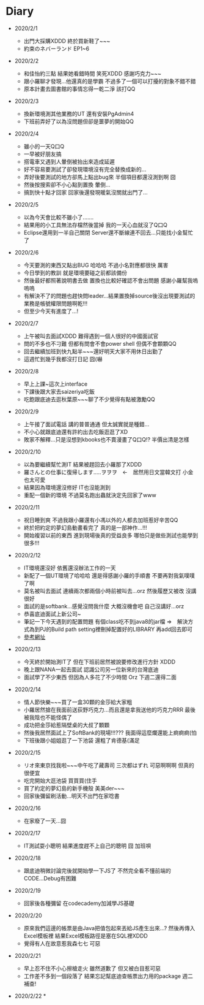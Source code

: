 # Diary

* 2020/2/1
  * 出門大採購XDDD 終於買新鞋了~~~
  * 約束のネバーランド EP1~6
  
* 2020/2/2
  * 和佳怡約三點 結果她看錯時間 笑死XDDD 感謝巧克力~~~
  * 跟小羅聊才發現...他還真的是學霸 不過多了一個可以打擾的對象不錯不錯
  * 原本計畫去圖書館的事情忘得一乾二淨 該打QQ
  
* 2020/2/3
  * 換新環境測其他業務的UT 還有安裝PgAdmin4
  * 下班前弄好了以為沒問題但卻是噩夢的開始QQ
  
* 2020/2/4
  * 雖小的一天Q口Q 
  * 一早被好朋友搞 
  * 搭電車又遇到人暈倒被抬出來造成延遲 
  * 好不容易要測試了卻發現環境沒有完全替換成新的... 
  * 弄好後要測試的地方卻馬上點出bug來 半個項目都還沒測到啊 囧 
  * 然後按搜索卻不小心點到置換 暈倒...
  * 搞到快十點才回家 回家後還發現暖氣沒關就出門了...
  
* 2020/2/5
  * 以為今天會比較不雖小了.......
  * 結果用的小工具無法存檔然後當掉 我的一天心血就沒了Q口Q
  * Eclipse還用到一半自己關閉 Server還不斷線連不回去...只能找小金幫忙了

* 2020/2/6
  * 今天要測的東西又點出BUG 哈哈哈 不過小名對應都很快 厲害
  * 今日學到的教訓 就是環境要碰之前都該備份 
  * 然後最好都照著說明書去做 置換也比較好確認不會出問題 感謝小羅幫我嗚嗚嗚
  * 有解決不了的問題也趕快問leader...結果置換掉source後沒出現要測試的業務是帳號權限問題啊乾!!!
  * 但至少今天有進度了...!
  
* 2020/2/7
  * 上午被叫去面試XDDD 難得遇到一個人很好的中國面試官
  * 問的不多也不刁難 但都有問會不會power shell 但偶不會顆顆QQ
  * 回去繼續加班到快九點半~~~還好明天大家不用休日出勤了
  * 這週忙到幾乎我都沒打日記 囧(嚇
  
* 2020/2/8
  * 早上上課~這次上interface
  * 下課後跟大家去saizeriya吃飯
  * 吃飽跟底迪去逛秋葉原~~~聊了不少覺得有點被激勵QQ
  
* 2020/2/9
  * 上午接了面試電話 講的普普通通 但太誠實就是種錯...
  * 不小心就跟底迪還有許約出去吃飯逛逛了XD
  * 敗家不解釋...只是沒想到kbooks也不賣漫畫了Q口Q!? 半價出清是怎樣
  
* 2020/2/10
  * 以為要繼續幫忙測IT 結果被趕回去小羅那了XDDD
  * 羅さんとの仕事に復帰します.....ヲヲヲ　←　居然用日文當韓文打 小金也太可愛
  * 結果因為環境還沒修好 IT也沒能測到
  * 重配一個新的環境 不過莫名跑出蟲就決定先回家了www
  
* 2020/2/11
  * 祝日睡到爽 不過我跟小羅還有小馮以外的人都去加班惹好辛苦QQ
  * 終於把約定的夢幻島動畫看完了 真的是一部神作...!!!
  * 開始複習以前的東西 進到現場後真的受益良多 哪怕只是做些測試也能學到很多!!!
  
* 2020/2/12
  * IT環境還沒好 依舊還沒辦法工作的一天
  * 新配了一個UT環境了哈哈哈 還是得感謝小羅的手順書 不要再對我氣噗噗了啊
  * 莫名被叫去面試 連續兩次都兩個小時前被叫去...orz 然後履歷又被改 沒講很好
  * 面試的是softbank...感覺沒問我什麼 大概沒機會吧 自己沒講好...orz
  * 恭喜底迪面試上新公司~
  * 筆記一下今天遇到的配置問題 有個class吃不到java8的jar檔 ⇒　解決方式為到PJ的Build path setting裡刪掉配置好的LIBRARY 再add回去即可
  * [參考網址](https://stackoverflow.com/questions/860187/access-restriction-on-class-due-to-restriction-on-required-library-rt-jar)
  
* 2020/2/13
  * 今天終於開始測IT了 但在下班前居然被說要修改進行方針 XDDD
  * 晚上跟NANA一起去面試 認識公司另一位新來的台灣底迪
  * 面試學了不少東西 但因為人多花了不少時間 Orz 下週二還得二面
  
* 2020/2/14
  * 情人節快樂~~~買了一盒30顆的金莎給大家粗
  * 小羅居然搶在我面前送荻野巧克力...而且還是拿我送他的巧克力RRR 最後被我陰也不能怪偶了
  * 成功把金莎給惹隔壁桌的大叔了顆顆
  * 然後我居然面試上了SoftBank的現場!!!??? 我面得這麼爛還能上痾痾痾(怕
  * 下班後跟小姐姐逛了一下池袋 還粗了肯德基(滿足
  
* 2020/2/15
  * リオ來東京找我啦~~~中午吃了藏壽司 三次都はずれ 可惡啊啊啊 但真的很便宜
  * 吃完開始大逛池袋 買買買(住手
  * 買了約定的夢幻島的新手機殼 美美der~~~
  * 回家後彌留刷活動...明天不出門在家唸書

* 2020/2/16
  * 在家廢了一天...囧
  
* 2020/2/17
  * IT測試耍小聰明 結果進度趕不上自己的聰明 囧 加班唄
  
* 2020/2/18
  * 跟底迪稍微討論完後就開始學一下JS了 不然完全看不懂前端的CODE...Debug有困難
  
* 2020/2/19
  * 回家後各種彌留 在codecademy加減學JS基礎  
  
* 2020/2/20
  * 原來我們這邊的帳票是由Java把值包起來丟給JS產生出來...? 然後再傳入Excel模板裡 結果Excel模板路徑是塞在SQL裡XDDD
  * 覺得有人在故意惹我森七七 可惡

* 2020/2/21
  * 早上忍不住不小心擦槍走火 雖然道歉了 但又被白目惹可惡
  * 工作差不多到一個段落了 結果忘記幫底迪查帳票出力用的package 週二補查!
  
* 2020/2/22
  *  
  
